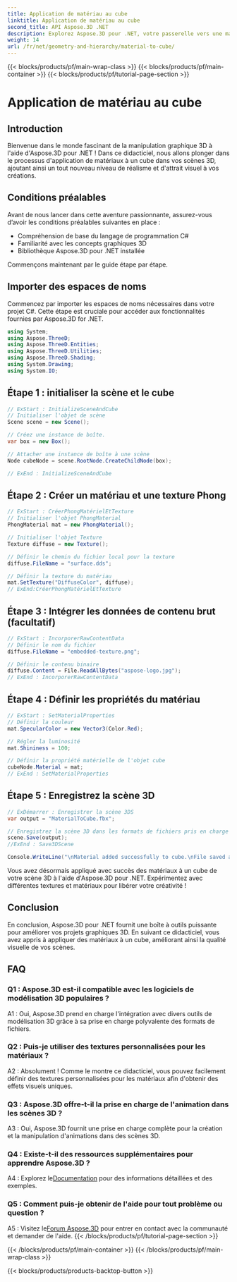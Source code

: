 ```yaml
---
title: Application de matériau au cube
linktitle: Application de matériau au cube
second_title: API Aspose.3D .NET
description: Explorez Aspose.3D pour .NET, votre passerelle vers une manipulation transparente de graphiques 3D. Appliquez des matériaux sans effort, améliorez le réalisme et élevez vos projets.
weight: 14
url: /fr/net/geometry-and-hierarchy/material-to-cube/
---
```


{{< blocks/products/pf/main-wrap-class >}}
{{< blocks/products/pf/main-container >}}
{{< blocks/products/pf/tutorial-page-section >}}

# Application de matériau au cube

## Introduction

Bienvenue dans le monde fascinant de la manipulation graphique 3D à l'aide d'Aspose.3D pour .NET ! Dans ce didacticiel, nous allons plonger dans le processus d'application de matériaux à un cube dans vos scènes 3D, ajoutant ainsi un tout nouveau niveau de réalisme et d'attrait visuel à vos créations.

## Conditions préalables

Avant de nous lancer dans cette aventure passionnante, assurez-vous d’avoir les conditions préalables suivantes en place :

- Compréhension de base du langage de programmation C#
- Familiarité avec les concepts graphiques 3D
- Bibliothèque Aspose.3D pour .NET installée

Commençons maintenant par le guide étape par étape.

## Importer des espaces de noms

Commencez par importer les espaces de noms nécessaires dans votre projet C#. Cette étape est cruciale pour accéder aux fonctionnalités fournies par Aspose.3D for .NET.

```csharp
using System;
using Aspose.ThreeD;
using Aspose.ThreeD.Entities;
using Aspose.ThreeD.Utilities;
using Aspose.ThreeD.Shading;
using System.Drawing;
using System.IO;
```

## Étape 1 : initialiser la scène et le cube

```csharp
// ExStart : InitializeSceneAndCube
// Initialiser l'objet de scène
Scene scene = new Scene();

// Créez une instance de boîte.
var box = new Box();

// Attacher une instance de boîte à une scène
Node cubeNode = scene.RootNode.CreateChildNode(box);

// ExEnd : InitializeSceneAndCube
```

## Étape 2 : Créer un matériau et une texture Phong

```csharp
// ExStart : CréerPhongMatérielEtTexture
// Initialiser l'objet PhongMaterial
PhongMaterial mat = new PhongMaterial();

// Initialiser l'objet Texture
Texture diffuse = new Texture();

// Définir le chemin du fichier local pour la texture
diffuse.FileName = "surface.dds";

// Définir la texture du matériau
mat.SetTexture("DiffuseColor", diffuse);
// ExEnd:CréerPhongMatérielEtTexture
```

## Étape 3 : Intégrer les données de contenu brut (facultatif)

```csharp
// ExStart : IncorporerRawContentData
// Définir le nom du fichier
diffuse.FileName = "embedded-texture.png";

// Définir le contenu binaire
diffuse.Content = File.ReadAllBytes("aspose-logo.jpg");
// ExEnd : IncorporerRawContentData
```

## Étape 4 : Définir les propriétés du matériau

```csharp
// ExStart : SetMaterialProperties
// Définir la couleur
mat.SpecularColor = new Vector3(Color.Red);

// Régler la luminosité
mat.Shininess = 100;

// Définir la propriété matérielle de l'objet cube
cubeNode.Material = mat;
// ExEnd : SetMaterialProperties
```

## Étape 5 : Enregistrez la scène 3D

```csharp
// ExDémarrer : Enregistrer la scène 3DS
var output = "MaterialToCube.fbx";

// Enregistrez la scène 3D dans les formats de fichiers pris en charge
scene.Save(output);
//ExEnd : Save3DScene

Console.WriteLine("\nMaterial added successfully to cube.\nFile saved at " + output);
```

Vous avez désormais appliqué avec succès des matériaux à un cube de votre scène 3D à l'aide d'Aspose.3D pour .NET. Expérimentez avec différentes textures et matériaux pour libérer votre créativité !

## Conclusion

En conclusion, Aspose.3D pour .NET fournit une boîte à outils puissante pour améliorer vos projets graphiques 3D. En suivant ce didacticiel, vous avez appris à appliquer des matériaux à un cube, améliorant ainsi la qualité visuelle de vos scènes.

## FAQ

### Q1 : Aspose.3D est-il compatible avec les logiciels de modélisation 3D populaires ?

A1 : Oui, Aspose.3D prend en charge l'intégration avec divers outils de modélisation 3D grâce à sa prise en charge polyvalente des formats de fichiers.

### Q2 : Puis-je utiliser des textures personnalisées pour les matériaux ?

A2 : Absolument ! Comme le montre ce didacticiel, vous pouvez facilement définir des textures personnalisées pour les matériaux afin d'obtenir des effets visuels uniques.

### Q3 : Aspose.3D offre-t-il la prise en charge de l'animation dans les scènes 3D ?

A3 : Oui, Aspose.3D fournit une prise en charge complète pour la création et la manipulation d'animations dans des scènes 3D.

### Q4 : Existe-t-il des ressources supplémentaires pour apprendre Aspose.3D ?

 A4 : Explorez le[Documentation](https://reference.aspose.com/3d/net/) pour des informations détaillées et des exemples.

### Q5 : Comment puis-je obtenir de l'aide pour tout problème ou question ?

 A5 : Visitez le[Forum Aspose.3D](https://forum.aspose.com/c/3d/18) pour entrer en contact avec la communauté et demander de l'aide.
{{< /blocks/products/pf/tutorial-page-section >}}

{{< /blocks/products/pf/main-container >}}
{{< /blocks/products/pf/main-wrap-class >}}

{{< blocks/products/products-backtop-button >}}
